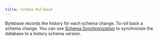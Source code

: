 ```yaml
---
title: Schema Rollback
---
```


Bytebase records the history for each schema change. To roll back a schema change. You can use
[Schema Synchronization](/docs/change-database/synchronize-schema) to synchronize the database to a
history schema version.
